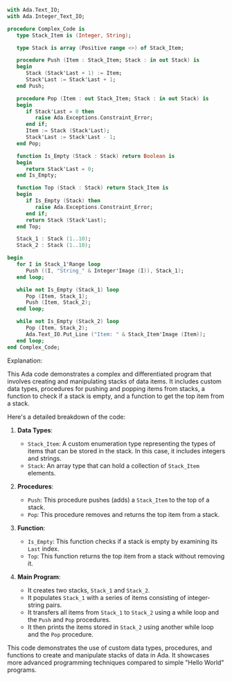 ```ada
with Ada.Text_IO;
with Ada.Integer_Text_IO;

procedure Complex_Code is
   type Stack_Item is (Integer, String);

   type Stack is array (Positive range <>) of Stack_Item;

   procedure Push (Item : Stack_Item; Stack : in out Stack) is
   begin
      Stack (Stack'Last + 1) := Item;
      Stack'Last := Stack'Last + 1;
   end Push;

   procedure Pop (Item : out Stack_Item; Stack : in out Stack) is
   begin
      if Stack'Last = 0 then
         raise Ada.Exceptions.Constraint_Error;
      end if;
      Item := Stack (Stack'Last);
      Stack'Last := Stack'Last - 1;
   end Pop;

   function Is_Empty (Stack : Stack) return Boolean is
   begin
      return Stack'Last = 0;
   end Is_Empty;

   function Top (Stack : Stack) return Stack_Item is
   begin
      if Is_Empty (Stack) then
         raise Ada.Exceptions.Constraint_Error;
      end if;
      return Stack (Stack'Last);
   end Top;

   Stack_1 : Stack (1..10);
   Stack_2 : Stack (1..10);

begin
   for I in Stack_1'Range loop
      Push ((I, "String_" & Integer'Image (I)), Stack_1);
   end loop;

   while not Is_Empty (Stack_1) loop
      Pop (Item, Stack_1);
      Push (Item, Stack_2);
   end loop;

   while not Is_Empty (Stack_2) loop
      Pop (Item, Stack_2);
      Ada.Text_IO.Put_Line ("Item: " & Stack_Item'Image (Item));
   end loop;
end Complex_Code;
```

Explanation:

This Ada code demonstrates a complex and differentiated program that involves creating and manipulating stacks of data items. It includes custom data types, procedures for pushing and popping items from stacks, a function to check if a stack is empty, and a function to get the top item from a stack.

Here's a detailed breakdown of the code:

1. **Data Types**:
   - `Stack_Item`: A custom enumeration type representing the types of items that can be stored in the stack. In this case, it includes integers and strings.
   - `Stack`: An array type that can hold a collection of `Stack_Item` elements.

2. **Procedures**:
   - `Push`: This procedure pushes (adds) a `Stack_Item` to the top of a stack.
   - `Pop`: This procedure removes and returns the top item from a stack.

3. **Function**:
   - `Is_Empty`: This function checks if a stack is empty by examining its `Last` index.
   - `Top`: This function returns the top item from a stack without removing it.

4. **Main Program**:
   - It creates two stacks, `Stack_1` and `Stack_2`.
   - It populates `Stack_1` with a series of items consisting of integer-string pairs.
   - It transfers all items from `Stack_1` to `Stack_2` using a while loop and the `Push` and `Pop` procedures.
   - It then prints the items stored in `Stack_2` using another while loop and the `Pop` procedure.

This code demonstrates the use of custom data types, procedures, and functions to create and manipulate stacks of data in Ada. It showcases more advanced programming techniques compared to simple "Hello World" programs.